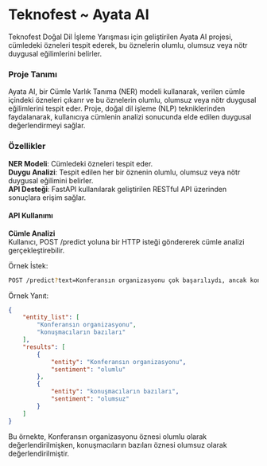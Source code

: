 # Teknofest ~ Ayata AI
Teknofest Doğal Dil İşleme Yarışması için geliştirilen Ayata AI projesi, cümledeki özneleri tespit ederek, bu öznelerin olumlu, olumsuz veya nötr duygusal eğilimlerini belirler.

### Proje Tanımı
Ayata AI, bir Cümle Varlık Tanıma (NER) modeli kullanarak, verilen cümle içindeki özneleri çıkarır ve bu öznelerin olumlu, olumsuz veya nötr duygusal eğilimlerini tespit eder. Proje, doğal dil işleme (NLP) tekniklerinden faydalanarak, kullanıcıya cümlenin analizi sonucunda elde edilen duygusal değerlendirmeyi sağlar.

### Özellikler
**NER Modeli**: Cümledeki özneleri tespit eder.  
**Duygu Analizi**: Tespit edilen her bir öznenin olumlu, olumsuz veya nötr duygusal eğilimini belirler.  
**API Desteği**: FastAPI kullanılarak geliştirilen RESTful API üzerinden sonuçlara erişim sağlar.

#### API Kullanımı
**Cümle Analizi**  
Kullanıcı, POST /predict yoluna bir HTTP isteği göndererek cümle analizi gerçekleştirebilir.

Örnek İstek:
```bash
POST /predict?text=Konferansın organizasyonu çok başarılıydı, ancak konuşmacıların bazıları yetersizdi.
```

Örnek Yanıt:
```json
{
    "entity_list": [
        "Konferansın organizasyonu",
        "konuşmacıların bazıları"
    ],
    "results": [
        {
            "entity": "Konferansın organizasyonu",
            "sentiment": "olumlu"
        },
        {
            "entity": "konuşmacıların bazıları",
            "sentiment": "olumsuz"
        }
    ]
}
```
Bu örnekte, Konferansın organizasyonu öznesi olumlu olarak değerlendirilmişken, konuşmacıların bazıları öznesi olumsuz olarak değerlendirilmiştir.
